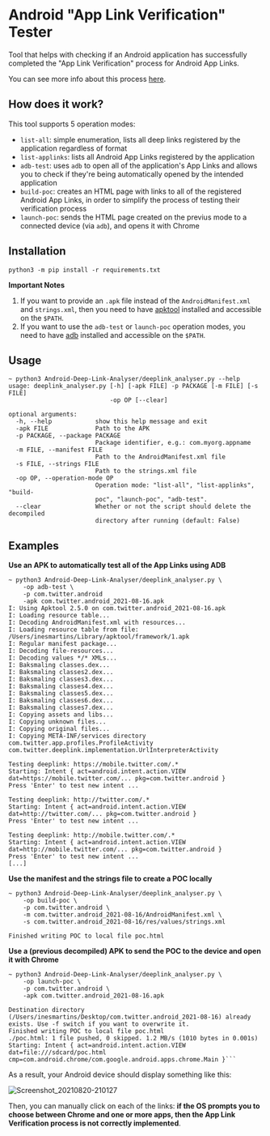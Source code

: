 # Android "App Link Verification" Tester

Tool that helps with checking if an Android application has successfully completed the "App Link Verification" process for Android App Links.

You can see more info about this process [here](https://developer.android.com/training/app-links/verify-site-associations).

## How does it work?

This tool supports 5 operation modes:

* `list-all`: simple enumeration, lists all deep links registered by the application regardless of format
* `list-applinks`: lists all Android App Links registered by the application
* `adb-test`: uses `adb` to open all of the application's App Links and allows you to check if they're being automatically opened by the intended application
* `build-poc`: creates an HTML page with links to all of the registered Android App Links, in order to simplify the process of testing their verification process
* `launch-poc`: sends the HTML page created on the previus mode to a connected device (via `adb`), and opens it with Chrome

## Installation

```
python3 -m pip install -r requirements.txt
```

**Important Notes**

1. If you want to provide an `.apk` file instead of the `AndroidManifest.xml` and `strings.xml`, then you need to have [apktool](https://ibotpeaches.github.io/Apktool/) installed and accessible on the `$PATH`.
2. If you want to use the `adb-test` or `launch-poc` operation modes, you need to have [adb](https://developer.android.com/studio/command-line/adb) installed and accessible on the `$PATH`.

## Usage

```
~ python3 Android-Deep-Link-Analyser/deeplink_analyser.py --help
usage: deeplink_analyser.py [-h] [-apk FILE] -p PACKAGE [-m FILE] [-s FILE]
                            -op OP [--clear]

optional arguments:
  -h, --help            show this help message and exit
  -apk FILE             Path to the APK
  -p PACKAGE, --package PACKAGE
                        Package identifier, e.g.: com.myorg.appname
  -m FILE, --manifest FILE
                        Path to the AndroidManifest.xml file
  -s FILE, --strings FILE
                        Path to the strings.xml file
  -op OP, --operation-mode OP
                        Operation mode: "list-all", "list-applinks", "build-
                        poc", "launch-poc", "adb-test".
  --clear               Whether or not the script should delete the decompiled
                        directory after running (default: False)
```

## Examples

**Use an APK to automatically test all of the App Links using ADB**

```
~ python3 Android-Deep-Link-Analyser/deeplink_analyser.py \
	-op adb-test \
	-p com.twitter.android 
	-apk com.twitter.android_2021-08-16.apk
I: Using Apktool 2.5.0 on com.twitter.android_2021-08-16.apk
I: Loading resource table...
I: Decoding AndroidManifest.xml with resources...
I: Loading resource table from file: /Users/inesmartins/Library/apktool/framework/1.apk
I: Regular manifest package...
I: Decoding file-resources...
I: Decoding values */* XMLs...
I: Baksmaling classes.dex...
I: Baksmaling classes2.dex...
I: Baksmaling classes3.dex...
I: Baksmaling classes4.dex...
I: Baksmaling classes5.dex...
I: Baksmaling classes6.dex...
I: Baksmaling classes7.dex...
I: Copying assets and libs...
I: Copying unknown files...
I: Copying original files...
I: Copying META-INF/services directory
com.twitter.app.profiles.ProfileActivity
com.twitter.deeplink.implementation.UrlInterpreterActivity

Testing deeplink: https://mobile.twitter.com/.*
Starting: Intent { act=android.intent.action.VIEW dat=https://mobile.twitter.com/... pkg=com.twitter.android }
Press 'Enter' to test new intent ...

Testing deeplink: http://twitter.com/.*
Starting: Intent { act=android.intent.action.VIEW dat=http://twitter.com/... pkg=com.twitter.android }
Press 'Enter' to test new intent ...

Testing deeplink: http://mobile.twitter.com/.*
Starting: Intent { act=android.intent.action.VIEW dat=http://mobile.twitter.com/... pkg=com.twitter.android }
Press 'Enter' to test new intent ...
[...]
```

**Use the manifest and the strings file to create a POC locally**

```
~ python3 Android-Deep-Link-Analyser/deeplink_analyser.py \
	-op build-poc \
	-p com.twitter.android \
	-m com.twitter.android_2021-08-16/AndroidManifest.xml \
	-s com.twitter.android_2021-08-16/res/values/strings.xml 

Finished writing POC to local file poc.html
```

**Use a (previous decompiled) APK to send the POC to the device and open it with Chrome**

```
~ python3 Android-Deep-Link-Analyser/deeplink_analyser.py \
	-op launch-poc \
	-p com.twitter.android \
	-apk com.twitter.android_2021-08-16.apk 

Destination directory (/Users/inesmartins/Desktop/com.twitter.android_2021-08-16) already exists. Use -f switch if you want to overwrite it.
Finished writing POC to local file poc.html
./poc.html: 1 file pushed, 0 skipped. 1.2 MB/s (1010 bytes in 0.001s)
Starting: Intent { act=android.intent.action.VIEW dat=file:///sdcard/poc.html cmp=com.android.chrome/com.google.android.apps.chrome.Main }```
```

As a result, your Android device should display something like this:

![Screenshot_20210820-210127](https://user-images.githubusercontent.com/39055313/130288058-625056b5-c569-4597-b852-c911de1d4704.png)

Then, you can manually click on each of the links: **if the OS prompts you to choose between Chrome and one or more apps, then the App Link Verification process is not correctly implemented**.
